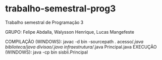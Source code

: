 # trabalho-semestral-prog3
Trabalho semestral de Programação 3 

GRUPO:
Felipe Abdalla,
Walysson Henrique,
Lucas Mangefeste

COMPILAÇÃO (WINDOWS): javac -d bin -sourcepath . acesso/*.java biblioteca/*java divisao/*.java infraestrutura/*.java Principal.java
EXECUÇÃO (WINDOWS): java -cp bin sisbli.Principal
